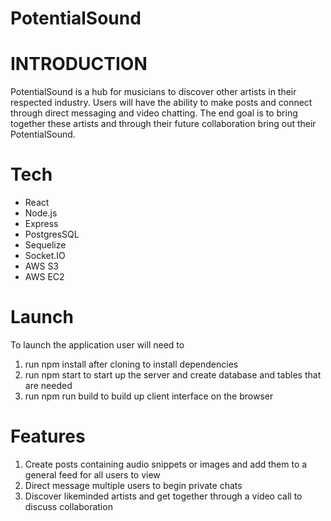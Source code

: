 # PotentialSound

# INTRODUCTION

PotentialSound is a hub for musicians to discover other artists in their respected industry.
Users will have the ability to make posts and connect through direct messaging and video chatting.
The end goal is to bring together these artists and through their future collaboration bring out their PotentialSound.

# Tech

- React
- Node.js
- Express
- PostgresSQL
- Sequelize
- Socket.IO
- AWS S3
- AWS EC2

# Launch

To launch the application user will need to

1. run npm install after cloning to install dependencies
2. run npm start to start up the server and create database and tables that are needed
3. run npm run build to build up client interface on the browser

# Features

1. Create posts containing audio snippets or images and add them to a general feed for all users to view
2. Direct message multiple users to begin private chats
3. Discover likeminded artists and get together through a video call to discuss collaboration